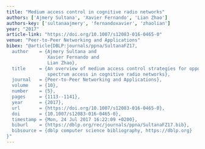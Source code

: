 ```yaml
---
title: "Medium access control in cognitive radio networks"
authors: ['Ajmery Sultana', 'Xavier Fernando', 'Lian Zhao']
authors-key: ['sultanaajmery', 'fernandoxavier', 'zhaolian']
year: "2017"
article-link: "https://doi.org/10.1007/s12083-016-0465-0"
venue: "Peer-to-Peer Networking and Applications"
bibex: "@article{DBLP:journals/ppna/SultanaFZ17,
  author    = {Ajmery Sultana and
               Xavier Fernando and
               Lian Zhao},
  title     = {An overview of medium access control strategies for opportunistic
               spectrum access in cognitive radio networks},
  journal   = {Peer-to-Peer Networking and Applications},
  volume    = {10},
  number    = {5},
  pages     = {1113--1141},
  year      = {2017},
  url       = {https://doi.org/10.1007/s12083-016-0465-0},
  doi       = {10.1007/s12083-016-0465-0},
  timestamp = {Mon, 24 Jul 2017 16:22:09 +0200},
  biburl    = {https://dblp.org/rec/journals/ppna/SultanaFZ17.bib},
  bibsource = {dblp computer science bibliography, https://dblp.org}
}"
---
```

